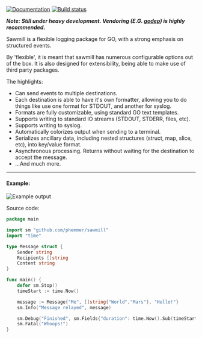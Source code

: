 [![Documentation](https://godoc.org/github.com/phemmer/sawmill?status.png)](http://godoc.org/github.com/phemmer/sawmill)
[![Build status](https://travis-ci.org/phemmer/sawmill.svg?branch=master)](https://travis-ci.org/phemmer/sawmill)

***Note: Still under heavy development. Vendoring (E.G. [godep](https://github.com/tools/godep)) is highly recommended.***

Sawmill is a flexible logging package for GO, with a strong emphasis on structured events.

By 'flexible', it is meant that sawmill has numerous configurable options out of the box. It is also designed for extensibility, being able to make use of third party packages.

The highlights:

* Can send events to multiple destinations.
* Each destination is able to have it's own formatter, allowing you to do things like use one format for STDOUT, and another for syslog.
* Formats are fully customizable, using standard GO text templates.
* Supports writing to standard IO streams (STDOUT, STDERR, files, etc).
* Supports writing to syslog.
* Automatically colorizes output when sending to a terminal.
* Serializes ancillary data, including nested structures (struct, map, slice, etc), into key/value format.
* Asynchronous processing. Returns without waiting for the destination to accept the message.
* ...And much more.

---
#### Example:

![Example output](http://i.imgur.com/3rfgVvk.png)

Source code:
```go
package main

import sm "github.com/phemmer/sawmill"
import "time"

type Message struct {
	Sender string
	Recipients []string
	Content string
}

func main() {
	defer sm.Stop()
	timeStart := time.Now()

	message := Message{"Me", []string{"World","Mars"}, "Hello!"}
	sm.Info("Message relayed", message)

	sm.Debug("Finished", sm.Fields{"duration": time.Now().Sub(timeStart)})
	sm.Fatal("Whoops!")
}
```
